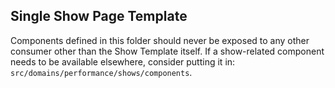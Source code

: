 ## Single Show Page Template

Components defined in this folder should never be exposed to any other consumer other than the Show Template itself.
If a show-related component needs to be available elsewhere, consider putting it in: `src/domains/performance/shows/components`.